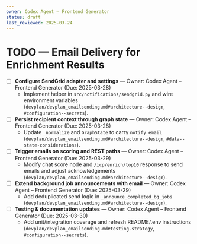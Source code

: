 ```yaml
---
owner: Codex Agent – Frontend Generator
status: draft
last_reviewed: 2025-03-24
---
```


# TODO — Email Delivery for Enrichment Results

- [ ] **Configure SendGrid adapter and settings** — Owner: Codex Agent – Frontend Generator (Due: 2025-03-28)
  - Implement helper in `src/notifications/sendgrid.py` and wire environment variables (`devplan/devplan_emailsending.md#architecture--design`, `#configuration--secrets`).
- [ ] **Persist recipient context through graph state** — Owner: Codex Agent – Frontend Generator (Due: 2025-03-28)
  - Update `_normalize` and `GraphState` to carry `notify_email` (`devplan/devplan_emailsending.md#architecture--design`, `#data--state-considerations`).
- [ ] **Trigger emails on scoring and REST paths** — Owner: Codex Agent – Frontend Generator (Due: 2025-03-29)
  - Modify chat score node and `/icp/enrich/top10` response to send emails and adjust acknowledgements (`devplan/devplan_emailsending.md#architecture--design`).
- [ ] **Extend background job announcements with email** — Owner: Codex Agent – Frontend Generator (Due: 2025-03-29)
  - Add deduplicated send logic in `_announce_completed_bg_jobs` (`devplan/devplan_emailsending.md#architecture--design`).
- [ ] **Testing & documentation updates** — Owner: Codex Agent – Frontend Generator (Due: 2025-03-30)
  - Add unit/integration coverage and refresh README/.env instructions (`devplan/devplan_emailsending.md#testing-strategy`, `#configuration--secrets`).

